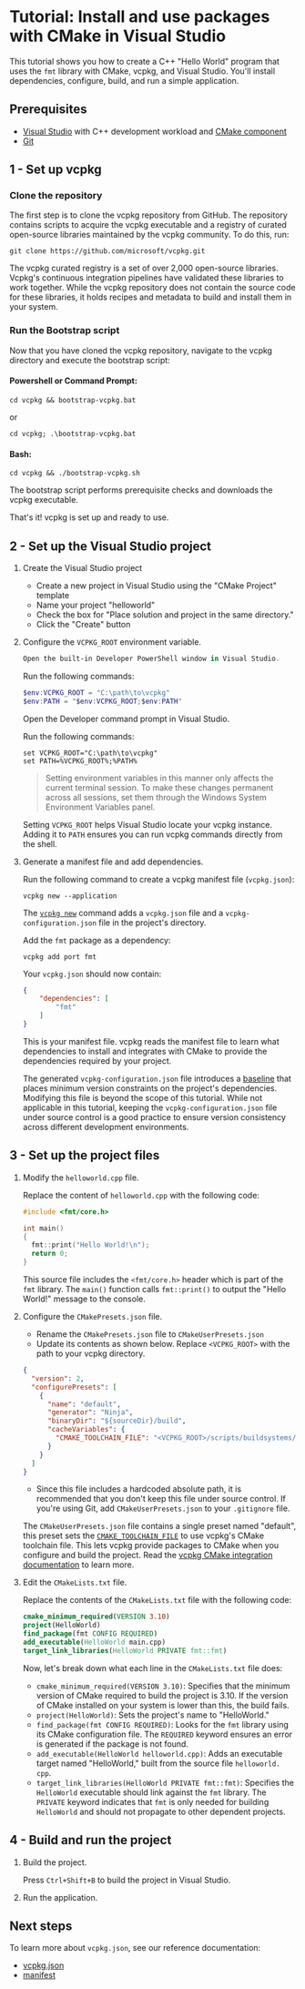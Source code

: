 # Tutorial: Install and use packages with CMake in Visual Studio

This tutorial shows you how to create a C++ "Hello World" program that uses the `fmt` library with CMake, vcpkg, and Visual Studio. You'll install dependencies, configure, build, and run a simple application.

## Prerequisites

- [Visual Studio](<https://visualstudio.microsoft.com/downloads/>) with C++ development workload and [CMake component](<https://learn.microsoft.com/en-us/cpp/build/cmake-projects-in-visual-studio?view=msvc-170>)
- [Git](<https://git-scm.com/downloads>)

## 1 - Set up vcpkg

### Clone the repository

The first step is to clone the vcpkg repository from GitHub. The repository contains scripts to acquire the vcpkg executable and a registry of curated open-source libraries maintained by the vcpkg community. To do this, run:

```shell
git clone https://github.com/microsoft/vcpkg.git
```
The vcpkg curated registry is a set of over 2,000 open-source libraries. Vcpkg's continuous integration pipelines have validated these libraries to work together. While the vcpkg repository does not contain the source code for these libraries, it holds recipes and metadata to build and install them in your system.

### Run the Bootstrap script

Now that you have cloned the vcpkg repository, navigate to the vcpkg directory and execute the bootstrap script:

#### Powershell or Command Prompt:
```shell-powershell
cd vcpkg && bootstrap-vcpkg.bat
```
or
```shell-powershell
cd vcpkg; .\bootstrap-vcpkg.bat
```

#### Bash:
```shell-bash
cd vcpkg && ./bootstrap-vcpkg.sh
```

The bootstrap script performs prerequisite checks and downloads the vcpkg executable.

That's it! vcpkg is set up and ready to use.

## 2 - Set up the Visual Studio project

1. Create the Visual Studio project

    * Create a new project in Visual Studio using the "CMake Project" template
    * Name your project "helloworld"
    * Check the box for "Place solution and project in the same directory."
    * Click the "Create" button

2. Configure the `VCPKG_ROOT` environment variable.

    ```powershell
    Open the built-in Developer PowerShell window in Visual Studio.
    ```
    
    Run the following commands:

    ```powershell
    $env:VCPKG_ROOT = "C:\path\to\vcpkg"
    $env:PATH = "$env:VCPKG_ROOT;$env:PATH"
    ```
    Open the Developer command prompt in Visual Studio.

    Run the following commands:

    ```console
    set VCPKG_ROOT="C:\path\to\vcpkg"
    set PATH=%VCPKG_ROOT%;%PATH%
    ```
    > Setting environment variables in this manner only affects the current terminal
    > session. To make these changes permanent across all sessions, set them through
    > the Windows System Environment Variables panel.
    
    Setting `VCPKG_ROOT` helps Visual Studio locate your vcpkg instance.
    Adding it to `PATH` ensures you can run vcpkg commands directly from the shell.

3. Generate a manifest file and add dependencies.

    Run the following command to create a vcpkg manifest file (`vcpkg.json`):

    ```console
    vcpkg new --application
    ```

    The [`vcpkg new`](<https://github.com/microsoft/vcpkg-docs/blob/main/vcpkg/commands/new.md>) command adds a `vcpkg.json` file and a `vcpkg-configuration.json` file in the project's directory.

    Add the `fmt` package as a dependency:

    ```console
    vcpkg add port fmt
    ```

    Your `vcpkg.json` should now contain:

    ```json
    {
        "dependencies": [
            "fmt"
        ]
    }
    ```

    This is your manifest file. vcpkg reads the manifest file to learn what dependencies to install and integrates with CMake to provide the dependencies required by your project.

    The generated `vcpkg-configuration.json` file introduces a [baseline](<https://github.com/microsoft/vcpkg-docs/blob/main/vcpkg/maintainers/registries.md>) that places minimum version constraints on the project's dependencies. Modifying this file is beyond the scope of this tutorial. While not applicable in this tutorial, keeping the `vcpkg-configuration.json` file under source control is a good practice to ensure version consistency across different development environments.

## 3 - Set up the project files

1. Modify the `helloworld.cpp` file.

    Replace the content of `helloworld.cpp` with the following code:
    
    ```cpp
    #include <fmt/core.h>
    
    int main()
    {
      fmt::print("Hello World!\n");
      return 0;
    }
    ```
    
    This source file includes the `<fmt/core.h>` header which is part of the `fmt` library. The `main()` function calls `fmt::print()` to output the "Hello World!" message to the console.

2. Configure the `CMakePresets.json` file.

   * Rename the `CMakePresets.json` file to `CMakeUserPresets.json`
   * Update its contents as shown below. Replace `<VCPKG_ROOT>` with the path to your vcpkg directory.
  
    ```json
    {
      "version": 2,
      "configurePresets": [
        {
          "name": "default",
          "generator": "Ninja",
          "binaryDir": "${sourceDir}/build",
          "cacheVariables": {
            "CMAKE_TOOLCHAIN_FILE": "<VCPKG_ROOT>/scripts/buildsystems/vcpkg.cmake"
          }
        }
      ]
    }
    ```

    * Since this file includes a hardcoded absolute path, it is recommended that you don't keep this file under source control. If you're using Git, add `CMakeUserPresets.json` to your `.gitignore` file.

    The `CMakeUserPresets.json` file contains a single preset named "default", this preset sets the [`CMAKE_TOOLCHAIN_FILE`](<https://cmake.org/cmake/help/latest/variable/CMAKE_TOOLCHAIN_FILE.html>) to use vcpkg's CMake toolchain file. This lets vcpkg provide packages to CMake when you configure and build the project. Read the [vcpkg CMake integration documentation](<https://github.com/microsoft/vcpkg-docs/blob/main/vcpkg/users/buildsystems/cmake-integration.md>) to learn more.

3. Edit the `CMakeLists.txt` file.

    Replace the contents of the `CMakeLists.txt` file with the following code:

    ```cmake
    cmake_minimum_required(VERSION 3.10)
    project(HelloWorld)
    find_package(fmt CONFIG REQUIRED)
    add_executable(HelloWorld main.cpp)
    target_link_libraries(HelloWorld PRIVATE fmt::fmt)
    ```


    Now, let's break down what each line in the `CMakeLists.txt` file does:

    - `cmake_minimum_required(VERSION 3.10)`: Specifies that the minimum version of CMake required to build the project is 3.10. If the version of CMake installed on your system is lower than this, the build fails.
    - `project(HelloWorld)`: Sets the project's name to "HelloWorld."
    - `find_package(fmt CONFIG REQUIRED)`: Looks for the `fmt` library using its CMake configuration file. The `REQUIRED` keyword ensures an error is generated if the package is not found.
    - `add_executable(HelloWorld helloworld.cpp)`: Adds an executable target named "HelloWorld," built from the source file `helloworld. cpp`.
    - `target_link_libraries(HelloWorld PRIVATE fmt::fmt)`: Specifies the `HelloWorld` executable should link against the `fmt` library. The `PRIVATE` keyword indicates that `fmt` is only needed for building `HelloWorld` and should not propagate to other dependent projects.

## 4 - Build and run the project

1. Build the project.

   Press `Ctrl+Shift+B` to build the project in Visual Studio.

2. Run the application.

## Next steps

To learn more about `vcpkg.json`, see our reference documentation:

- [vcpkg.json](<https://github.com/microsoft/vcpkg-docs/blob/main/vcpkg/reference/vcpkg-json.md>)
- [manifest](<https://github.com/microsoft/vcpkg-docs/blob/main/vcpkg/concepts/manifest-mode.md>)
